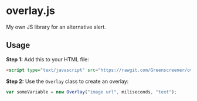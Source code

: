 # overlay.js
My own JS library for an alternative alert.

## Usage
**Step 1:** Add this to your HTML file:
```HTML
<script type="text/javascript" src="https://rawgit.com/Greenscreener/overlay.js/master/overlay.js"> </script>
```
**Step 2:** Use the `Overlay` class to create an overlay:
```javascript
var someVariable = new Overlay("image url", miliseconds, "text");
```
